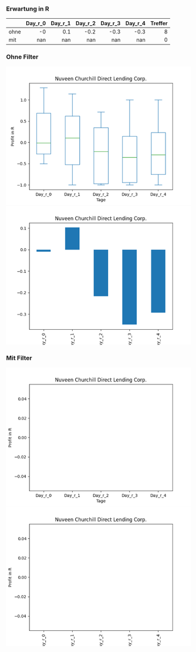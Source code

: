 ### Erwartung in R
|      |   Day_r_0 |   Day_r_1 |   Day_r_2 |   Day_r_3 |   Day_r_4 |   Treffer |
|:-----|----------:|----------:|----------:|----------:|----------:|----------:|
| ohne |        -0 |       0.1 |      -0.2 |      -0.3 |      -0.3 |         8 |
| mit  |       nan |     nan   |     nan   |     nan   |     nan   |         0 |

### Ohne Filter
![image info](./data/NCDL_box_all.png)
![image info](./data/NCDL_median_all.png)

### Mit Filter
![image info](./data/NCDL_box_filtered.png)
![image info](./data/NCDL_median_filtered.png)